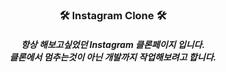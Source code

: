 <div align="center">
    <h3 style="text-align: center;">🛠 Instagram Clone 🛠</h3>
    <h5 aligin="left">
        항상 해보고싶었던 Instagram 클론페이지 입니다.<br>
        클론에서 멈추는것이 아닌 개발까지 작업해보려고 합니다.
    </h5>
</div>
<br>
<br>
